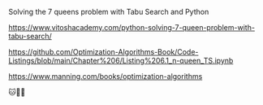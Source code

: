 Solving the 7 queens problem with Tabu Search and Python

https://www.vitoshacademy.com/python-solving-7-queen-problem-with-tabu-search/

https://github.com/Optimization-Algorithms-Book/Code-Listings/blob/main/Chapter%206/Listing%206.1_n-queen_TS.ipynb

https://www.manning.com/books/optimization-algorithms

🐱🐶🐍
